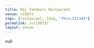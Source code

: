```yaml
---
title: Raj Tandoori Restaurant
venue: v15873
tags: [restaurant, food, "fhrs:411344"]
permalink: /v/15873/
layout: venue
---
```

null